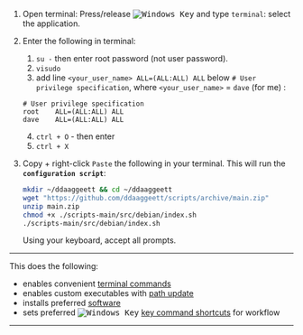 [newwinlogo]: http://i.stack.imgur.com/B8Zit.png
1. Open terminal: Press/release <kbd>![Windows Key][newwinlogo]</kbd> and type `terminal`: select the application.

2. Enter the following in terminal:

    1. `su -` then enter root password (not user password).
    2. `visudo`
    3. add line `<your_user_name> ALL=(ALL:ALL) ALL` below `# User privilege specification`, where `<your_user_name>` = `dave` (for me) :

    ```
    # User privilege specification
    root    ALL=(ALL:ALL) ALL
    dave    ALL=(ALL:ALL) ALL
    ```

    4. `ctrl + O` - then enter
    5. `ctrl + X`

3. Copy + right-click `Paste` the following in your terminal. This will run the **`configuration script`**:

    ```bash
    mkdir ~/ddaaggeett && cd ~/ddaaggeett
    wget "https://github.com/ddaaggeett/scripts/archive/main.zip"
    unzip main.zip
    chmod +x ./scripts-main/src/debian/index.sh
    ./scripts-main/src/debian/index.sh
    ```
    Using your keyboard, accept all prompts.
 ___

This does the following:
- enables convenient [terminal commands](./init_alias.sh)
- enables custom executables with [path update](./init_binpack.sh)
- installs preferred [software](./software.md)
- sets preferred <kbd>![Windows Key][newwinlogo]</kbd> [key command shortcuts](./keys.md) for workflow
___
